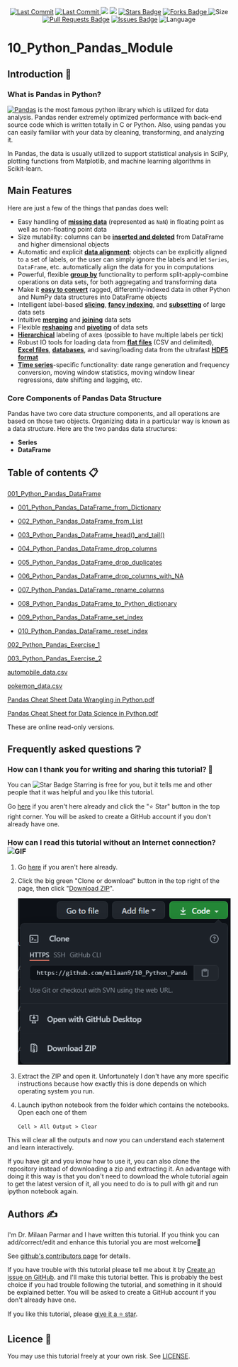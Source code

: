 <p align="center"> 
<a href="https://github.com/milaan9"><img src="https://img.shields.io/static/v1?logo=github&label=maintainer&message=milaan9&color=ff3300" alt="Last Commit"/></a> 
<a href="https://github.com/milaan9/10_Python_Pandas_Module/graphs/commit-activity"><img src="https://img.shields.io/github/last-commit/milaan9/10_Python_Pandas_Module.svg?colorB=ff8000&style=flat" alt="Last Commit"/> </a> 
<a href="https://github.com/milaan9/10_Python_Pandas_Module/pulse" alt="Activity"><img src="https://img.shields.io/github/commit-activity/m/milaan9/10_Python_Pandas_Module.svg?colorB=teal&style=flat" /></a> 
<a href="https://hits.seeyoufarm.com"><img src="https://hits.seeyoufarm.com/api/count/incr/badge.svg?url=https%3A%2F%2Fgithub.com%2Fmilaan9%2F10_Python_Pandas_Module&count_bg=%231DC92C&title_bg=%23555555&icon=&icon_color=%23E7E7E7&title=views&edge_flat=false"/></a>
<a href="https://github.com/milaan9/10_Python_Pandas_Module/stargazers"><img src="https://img.shields.io/github/stars/milaan9/10_Python_Pandas_Module.svg?colorB=1a53ff" alt="Stars Badge"/></a>
<a href="https://github.com/milaan9/10_Python_Pandas_Module/network/members"><img src="https://img.shields.io/github/forks/milaan9/10_Python_Pandas_Module" alt="Forks Badge"/> </a>
<img src="https://img.shields.io/github/repo-size/milaan9/10_Python_Pandas_Module.svg?colorB=CC66FF&style=flat" alt="Size"/>
<a href="https://github.com/milaan9/10_Python_Pandas_Module/pulls"><img src="https://img.shields.io/github/issues-pr/milaan9/10_Python_Pandas_Module.svg?colorB=yellow&style=flat" alt="Pull Requests Badge"/></a>
<a href="https://github.com/milaan9/10_Python_Pandas_Module/issues"><img src="https://img.shields.io/github/issues/milaan9/10_Python_Pandas_Module.svg?colorB=yellow&style=flat" alt="Issues Badge"/></a>
<img src="https://img.shields.io/github/languages/top/milaan9/10_Python_Pandas_Module.svg?colorB=996600&style=flat" alt="Language"/> </a> 
</p> 
<!--<img src="https://badges.pufler.dev/contributors/milaan9/01_Python_Introduction?size=50&padding=5&bots=true" alt="milaan9"/>-->
 
 
# 10_Python_Pandas_Module


## Introduction 👋

### What is Pandas in Python?
[![Pandas](https://img.shields.io/badge/Pandas-2C2D72?style=flat&logo=pandas&logoColor=white)](https://pandas.pydata.org/) is the most famous python library which is utilized for data analysis. Pandas render extremely optimized performance with back-end source code which is written totally in C or Python. Also, using pandas you can easily familiar with your data by cleaning, transforming, and analyzing it.

In Pandas, the data is usually utilized to support statistical analysis in SciPy, plotting functions from Matplotlib, and machine learning algorithms in Scikit-learn.


## Main Features
Here are just a few of the things that pandas does well:

  - Easy handling of [**missing data**][missing-data] (represented as
    `NaN`) in floating point as well as non-floating point data
  - Size mutability: columns can be [**inserted and
    deleted**][insertion-deletion] from DataFrame and higher dimensional
    objects
  - Automatic and explicit [**data alignment**][alignment]: objects can
    be explicitly aligned to a set of labels, or the user can simply
    ignore the labels and let `Series`, `DataFrame`, etc. automatically
    align the data for you in computations
  - Powerful, flexible [**group by**][groupby] functionality to perform
    split-apply-combine operations on data sets, for both aggregating
    and transforming data
  - Make it [**easy to convert**][conversion] ragged,
    differently-indexed data in other Python and NumPy data structures
    into DataFrame objects
  - Intelligent label-based [**slicing**][slicing], [**fancy
    indexing**][fancy-indexing], and [**subsetting**][subsetting] of
    large data sets
  - Intuitive [**merging**][merging] and [**joining**][joining] data
    sets
  - Flexible [**reshaping**][reshape] and [**pivoting**][pivot-table] of
    data sets
  - [**Hierarchical**][mi] labeling of axes (possible to have multiple
    labels per tick)
  - Robust IO tools for loading data from [**flat files**][flat-files]
    (CSV and delimited), [**Excel files**][excel], [**databases**][db],
    and saving/loading data from the ultrafast [**HDF5 format**][hdfstore]
  - [**Time series**][timeseries]-specific functionality: date range
    generation and frequency conversion, moving window statistics,
    moving window linear regressions, date shifting and lagging, etc.


   [missing-data]: https://pandas.pydata.org/pandas-docs/stable/missing_data.html#working-with-missing-data
   [insertion-deletion]: https://pandas.pydata.org/pandas-docs/stable/dsintro.html#column-selection-addition-deletion
   [alignment]: https://pandas.pydata.org/pandas-docs/stable/dsintro.html?highlight=alignment#intro-to-data-structures
   [groupby]: https://pandas.pydata.org/pandas-docs/stable/groupby.html#group-by-split-apply-combine
   [conversion]: https://pandas.pydata.org/pandas-docs/stable/dsintro.html#dataframe
   [slicing]: https://pandas.pydata.org/pandas-docs/stable/indexing.html#slicing-ranges
   [fancy-indexing]: https://pandas.pydata.org/pandas-docs/stable/indexing.html#advanced-indexing-with-ix
   [subsetting]: https://pandas.pydata.org/pandas-docs/stable/indexing.html#boolean-indexing
   [merging]: https://pandas.pydata.org/pandas-docs/stable/merging.html#database-style-dataframe-joining-merging
   [joining]: https://pandas.pydata.org/pandas-docs/stable/merging.html#joining-on-index
   [reshape]: https://pandas.pydata.org/pandas-docs/stable/reshaping.html#reshaping-and-pivot-tables
   [pivot-table]: https://pandas.pydata.org/pandas-docs/stable/reshaping.html#pivot-tables-and-cross-tabulations
   [mi]: https://pandas.pydata.org/pandas-docs/stable/indexing.html#hierarchical-indexing-multiindex
   [flat-files]: https://pandas.pydata.org/pandas-docs/stable/io.html#csv-text-files
   [excel]: https://pandas.pydata.org/pandas-docs/stable/io.html#excel-files
   [db]: https://pandas.pydata.org/pandas-docs/stable/io.html#sql-queries
   [hdfstore]: https://pandas.pydata.org/pandas-docs/stable/io.html#hdf5-pytables
   [timeseries]: https://pandas.pydata.org/pandas-docs/stable/timeseries.html#time-series-date-functionality


### Core Components of Pandas Data Structure
Pandas have two core data structure components, and all operations are based on those two objects. Organizing data in a particular way is known as a data structure. Here are the two pandas data structures:

* **Series**
* **DataFrame**


## Table of contents 📋


[001_Python_Pandas_DataFrame](https://github.com/milaan9/10_Python_Pandas_Module/blob/main/001_Python_Pandas_DataFrame.ipynb)


 - [001_Python_Pandas_DataFrame_from_Dictionary](https://github.com/milaan9/10_Python_Pandas_Module/blob/main/001_Python_Pandas_Methods/001_Python_Pandas_DataFrame_from_Dictionary.ipynb)
   
 - [002_Python_Pandas_DataFrame_from_List](https://github.com/milaan9/10_Python_Pandas_Module/blob/main/001_Python_Pandas_Methods/002_Python_Pandas_DataFrame_from_List.ipynb)
   
 - [003_Python_Pandas_DataFrame_head()_and_tail()](https://github.com/milaan9/10_Python_Pandas_Module/blob/main/001_Python_Pandas_Methods/003_Python_Pandas_DataFrame_head()_and_tail().ipynb)
   
 - [004_Python_Pandas_DataFrame_drop_columns](https://github.com/milaan9/10_Python_Pandas_Module/blob/main/001_Python_Pandas_Methods/004_Python_Pandas_DataFrame_drop_columns.ipynb)
   
 - [005_Python_Pandas_DataFrame_drop_duplicates](https://github.com/milaan9/10_Python_Pandas_Module/blob/main/001_Python_Pandas_Methods/005_Python_Pandas_DataFrame_drop_duplicates.ipynb)
   
 - [006_Python_Pandas_DataFrame_drop_columns_with_NA](https://github.com/milaan9/10_Python_Pandas_Module/blob/main/001_Python_Pandas_Methods/006_Python_Pandas_DataFrame_drop_columns_with_NA.ipynb)
   
 - [007_Python_Pandas_DataFrame_rename_columns](https://github.com/milaan9/10_Python_Pandas_Module/blob/main/001_Python_Pandas_Methods/007_Python_Pandas_DataFrame_rename_columns.ipynb)
   
 - [008_Python_Pandas_DataFrame_to_Python_dictionary](https://github.com/milaan9/10_Python_Pandas_Module/blob/main/001_Python_Pandas_Methods/008_Python_Pandas_DataFrame_to_Python_dictionary.ipynb)
   
 - [009_Python_Pandas_DataFrame_set_index](https://github.com/milaan9/10_Python_Pandas_Module/blob/main/001_Python_Pandas_Methods/009_Python_Pandas_DataFrame_set_index.ipynb)
   
 - [010_Python_Pandas_DataFrame_reset_index](https://github.com/milaan9/10_Python_Pandas_Module/blob/main/001_Python_Pandas_Methods/010_Python_Pandas_DataFrame_reset_index.ipynb)


[002_Python_Pandas_Exercise_1](https://github.com/milaan9/10_Python_Pandas_Module/blob/main/002_Python_Pandas_Exercise_1.ipynb)


[003_Python_Pandas_Exercise_2](https://github.com/milaan9/10_Python_Pandas_Module/blob/main/003_Python_Pandas_Exercise_2.ipynb)


[automobile_data.csv](https://github.com/milaan9/10_Python_Pandas_Module/blob/main/automobile_data.csv)


[pokemon_data.csv](https://github.com/milaan9/10_Python_Pandas_Module/blob/main/pokemon_data.csv)


[Pandas Cheat Sheet Data Wrangling in Python.pdf](https://github.com/milaan9/10_Python_Pandas_Module/blob/main/Pandas%20Cheat%20Sheet%20Data%20Wrangling%20in%20Python.pdf)


[Pandas Cheat Sheet for Data Science in Python.pdf](https://github.com/milaan9/10_Python_Pandas_Module/blob/main/Pandas%20Cheat%20Sheet%20for%20Data%20Science%20in%20Python.pdf)


These are online read-only versions.


## Frequently asked questions ❔

### How can I thank you for writing and sharing this tutorial? 🌷

You can <img src="https://img.shields.io/static/v1?label=%E2%AD%90&message=if%20useful&style=style=flat&color=blue" alt="Star Badge"/> Starring is free for you, but it tells me and other people that it was helpful and you like this tutorial.

Go [here](https://github.com/milaan9/10_Python_Pandas_Module) if you aren't here already and click the "⭐ Star" button in the top right corner. You will be asked to create a GitHub account if you don't already have one.

### How can I read this tutorial without an Internet connection? <img alt="GIF" src="https://github.com/TheDudeThatCode/TheDudeThatCode/blob/master/Assets/hmm.gif" width="20vw" />

1. Go [here](https://github.com/milaan9/10_Python_Pandas_Module) if you aren't here already.
    
2. Click the big green "Clone or download" button in the top right of the page, then click "[Download ZIP](https://github.com/milaan9/10_Python_Pandas_Module/archive/refs/heads/main.zip)".

    ![Download ZIP](img/dnld_rep.png)

3. Extract the ZIP and open it. Unfortunately I don't have any more specific instructions because how exactly this is done depends on which operating system you run.
    
4. Launch ipython notebook from the folder which contains the notebooks. Open each one of them
  
    `Cell > All Output > Clear`
    
This will clear all the outputs and now you can understand each statement and learn interactively.

If you have git and you know how to use it, you can also clone the repository instead of downloading a zip and extracting it. An advantage with doing it this way is that you don't need to download the whole tutorial again to get the latest version of it, all you need to do is to pull with git and run ipython notebook again.


## Authors ✍️

I'm Dr. Milaan Parmar and I have written this tutorial. If you think you can add/correct/edit and enhance this tutorial you are most welcome🙏

See [github's contributors page](https://github.com/milaan9/10_Python_Pandas_Module/graphs/contributors) for details.

If you have trouble with this tutorial please tell me about it by [Create an issue on GitHub](https://github.com/milaan9/10_Python_Pandas_Module/issues/new). and I'll make this tutorial better. This is probably the best choice if you had trouble following the tutorial, and something in it should be explained better. You will be asked to create a GitHub account if you don't already have one.

If you like this tutorial, please [give it a ⭐ star](https://github.com/milaan9/10_Python_Pandas_Module).


## Licence 📜

You may use this tutorial freely at your own risk. See [LICENSE](./LICENSE).

